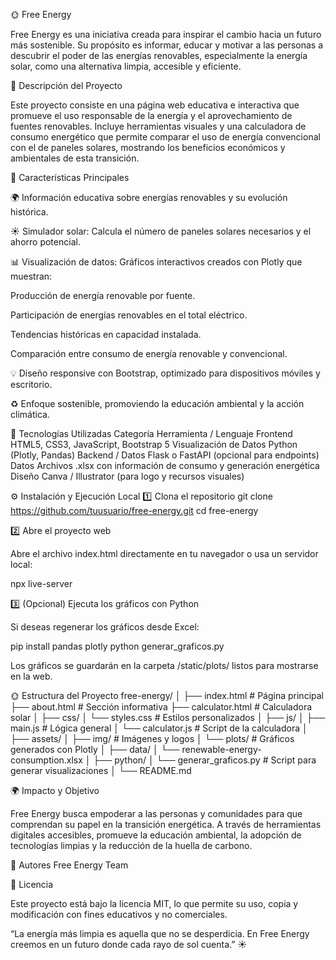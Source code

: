 🌞 Free Energy

Free Energy es una iniciativa creada para inspirar el cambio hacia un futuro más sostenible. Su propósito es informar, educar y motivar a las personas a descubrir el poder de las energías renovables, especialmente la energía solar, como una alternativa limpia, accesible y eficiente.

🚀 Descripción del Proyecto

Este proyecto consiste en una página web educativa e interactiva que promueve el uso responsable de la energía y el aprovechamiento de fuentes renovables.
Incluye herramientas visuales y una calculadora de consumo energético que permite comparar el uso de energía convencional con el de paneles solares, mostrando los beneficios económicos y ambientales de esta transición.

🌿 Características Principales

🌍 Información educativa sobre energías renovables y su evolución histórica.

☀️ Simulador solar: Calcula el número de paneles solares necesarios y el ahorro potencial.

📊 Visualización de datos: Gráficos interactivos creados con Plotly que muestran:

Producción de energía renovable por fuente.

Participación de energías renovables en el total eléctrico.

Tendencias históricas en capacidad instalada.

Comparación entre consumo de energía renovable y convencional.

💡 Diseño responsive con Bootstrap, optimizado para dispositivos móviles y escritorio.

♻️ Enfoque sostenible, promoviendo la educación ambiental y la acción climática.

🧩 Tecnologías Utilizadas
Categoría	Herramienta / Lenguaje
Frontend	HTML5, CSS3, JavaScript, Bootstrap 5
Visualización de Datos	Python (Plotly, Pandas)
Backend / Datos	Flask o FastAPI (opcional para endpoints)
Datos	Archivos .xlsx con información de consumo y generación energética
Diseño	Canva / Illustrator (para logo y recursos visuales)

⚙️ Instalación y Ejecución Local
1️⃣ Clona el repositorio
git clone https://github.com/tuusuario/free-energy.git
cd free-energy

2️⃣ Abre el proyecto web

Abre el archivo index.html directamente en tu navegador o usa un servidor local:

npx live-server

3️⃣ (Opcional) Ejecuta los gráficos con Python

Si deseas regenerar los gráficos desde Excel:

pip install pandas plotly
python generar_graficos.py


Los gráficos se guardarán en la carpeta /static/plots/ listos para mostrarse en la web.

🌞 Estructura del Proyecto
free-energy/
│
├── index.html                 # Página principal
├── about.html                 # Sección informativa
├── calculator.html            # Calculadora solar
│
├── css/
│   └── styles.css             # Estilos personalizados
│
├── js/
│   ├── main.js                # Lógica general
│   └── calculator.js          # Script de la calculadora
│
├── assets/
│   ├── img/                   # Imágenes y logos
│   └── plots/                 # Gráficos generados con Plotly
│
├── data/
│   └── renewable-energy-consumption.xlsx
│
├── python/
│   └── generar_graficos.py    # Script para generar visualizaciones
│
└── README.md

🌍 Impacto y Objetivo

Free Energy busca empoderar a las personas y comunidades para que comprendan su papel en la transición energética.
A través de herramientas digitales accesibles, promueve la educación ambiental, la adopción de tecnologías limpias y la reducción de la huella de carbono.

👥 Autores
Free Energy Team


📄 Licencia

Este proyecto está bajo la licencia MIT, lo que permite su uso, copia y modificación con fines educativos y no comerciales.


“La energía más limpia es aquella que no se desperdicia.
En Free Energy creemos en un futuro donde cada rayo de sol cuenta.” ☀️
